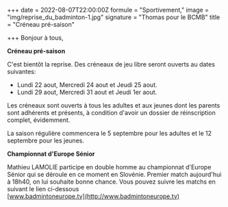 +++
date = 2022-08-07T22:00:00Z
formule = "Sportivement,"
image = "img/reprise_du_badminton-1.jpg"
signature = "Thomas pour le BCMB"
title = "Créneau pré-saison"

+++
Bonjour à tous,

**Créneau pré-saison**

C'est bientôt la reprise. Des créneaux de jeu libre seront ouverts au dates suivantes:

* Lundi 22 aout, Mercredi 24 aout et Jeudi 25 aout.
* Lundi 29 aout, Mercredi 31 aout et Jeudi 1er aout.

Les créneaux sont ouverts à tous les adultes et aux jeunes dont les parents sont adhérents et présents, à condition d'avoir un dossier de réinscription complet, évidemment.

La saison régulière commencera le 5 septembre pour les adultes et le 12 septembre pour les jeunes.

**Championnat d'Europe Sénior**

Mathieu LAMOLIE participe en double homme au championnat d'Europe Sénior qui se déroule en ce moment en Slovénie. Premier match aujourd'hui à 18h40, on lui souhaite bonne chance. Vous pouvez suivre les matchs en suivant le lien ci-dessous  
[www.badmintoneurope.tv](http://www.badmintoneurope.tv)